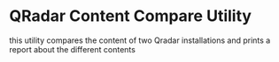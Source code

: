 # QRadar Content Compare Utility

this utility compares the content of two Qradar installations and prints a report about the different contents
